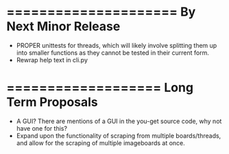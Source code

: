 =====================
By Next Minor Release
=====================
* PROPER unittests for threads, which will likely involve splitting them up into smaller functions as they cannot be tested in their current form.
* Rewrap help text in cli.py


===================
Long Term Proposals
===================
* A GUI? There are mentions of a GUI in the you-get source code, why not have one for this?
* Expand upon the functionality of scraping from multiple boards/threads, and allow for the scraping of multiple imageboards at once.
